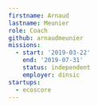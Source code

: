 ```yaml
---
firstname: Arnaud
lastname: Meunier
role: Coach
github: arnaudmeunier
missions:
  - start: '2019-03-22'
    end: '2019-07-31'
    status: independent
    employer: dinsic
startups:
  - ecoscore
---
```


